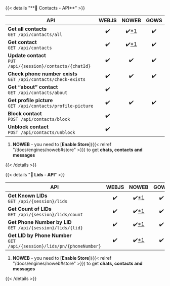 <div></div>
{{< details "**👤 Contacts - API**" >}}

| **API**                                                             | WEBJS |       NOWEB       | GOWS |
| ------------------------------------------------------------------- | :---: | :---------------: | :--: |
| **Get all contacts** <br> `GET /api/contacts/all`                   |  ✔️   | ✔️[\*1](#heading) |  ✔️  |
| **Get contact** <br> `GET /api/contacts`                            |  ✔️   | ✔️[\*1](#heading) |  ✔️  |
| **Update contact** <br> `PUT /api/{session}/contacts/{chatId}`      |  ✔️   |        ✔️         |  ✔️  |
| **Check phone number exists** <br> `GET /api/contacts/check-exists` |  ✔️   |        ✔️         |  ✔️  |
| **Get “about” contact** <br> `GET /api/contacts/about`              |  ✔️   |                   |      |
| **Get profile picture** <br> `GET /api/contacts/profile-picture`    |  ✔️   |        ✔️         |  ✔️  |
| **Block contact** <br> `POST /api/contacts/block`                   |  ✔️   |                   |      |
| **Unblock contact** <br> `POST /api/contacts/unblock`               |  ✔️   |                   |      |

1. **NOWEB** - you need to [**Enable Store**]({{< relref "/docs/engines/noweb#store" >}}) to get **chats, contacts and messages**

{{< /details >}}

{{< details "**👤 Lids - API**" >}}

| **API**                                                                     | WEBJS |       NOWEB       | GOWS |
| --------------------------------------------------------------------------- | :---: | :---------------: | :--: |
| **Get Known LIDs** <br> `GET /api/{session}/lids`                           |  ✔️   | ✔️[\*1](#heading) |  ✔️  |
| **Get Count of LIDs** <br> `GET /api/{session}/lids/count`                  |  ✔️   | ✔️[\*1](#heading) |  ✔️  |
| **Get Phone Number by LID** <br> `GET /api/{session}/lids/{lid}`            |  ✔️   | ✔️[\*1](#heading) |  ✔️  |
| **Get LID by Phone Number** <br> `GET /api/{session}/lids/pn/{phoneNumber}` |  ✔️   | ✔️[\*1](#heading) |  ✔️  |

1. **NOWEB** - you need to [**Enable Store**]({{< relref "/docs/engines/noweb#store" >}}) to get **chats, contacts and messages**

{{< /details >}}
